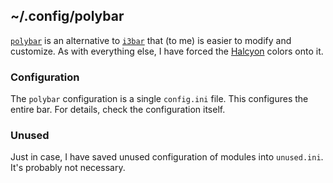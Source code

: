 ## ~/.config/polybar

[`polybar`](<https://github.com/polybar/polybar>) is an alternative to [`i3bar`](<https://i3wm.org/i3bar/>) that (to me) is easier to modify and customize.
As with everything else, I have forced the [Halcyon](<https://halcyon-theme.netlify.app>) colors onto it.

### Configuration

The `polybar` configuration is a single `config.ini` file.
This configures the entire bar. For details, check the configuration itself.


### Unused

Just in case, I have saved unused configuration of modules into `unused.ini`.
It's probably not necessary.
